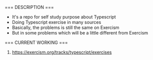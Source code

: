 === DESCRIPTION ===

- It's a repo for self study purpose about Typescript
- Doing Typescript exercise in many sources
- Basically, the problems is still the same on Exercism
- But in some problems which will be a little different from Exercism

=== CURRENT WORKING ===

1. https://exercism.org/tracks/typescript/exercises

